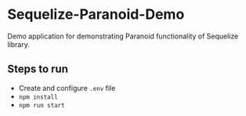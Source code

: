 # Sequelize-Paranoid-Demo
Demo application for demonstrating Paranoid functionality of Sequelize library.

## Steps to run

- Create and configure `.env` file 
- `npm install`
- `npm run start`

